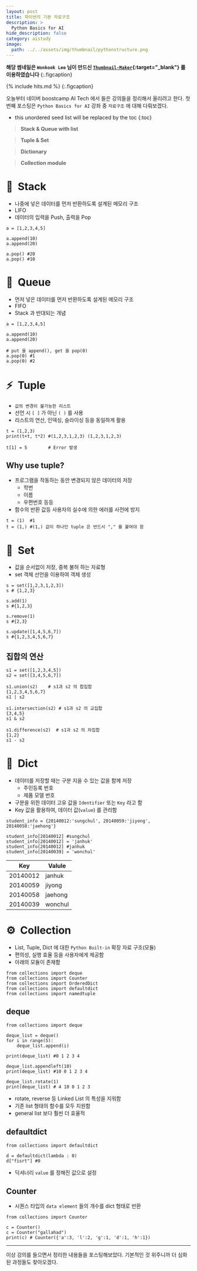 ```yaml
---
layout: post
title: 파이썬의 기본 자료구조
description: >
  Python Basics for AI
hide_description: false
category: aistudy
image:
  path: ../../assets/img/thumbnail/pythonstructure.png
---
```


**해당 썸네일은 `Wonkook Lee` 님이 만드신 [`Thumbnail-Maker`](https://wonkooklee.github.io/thumbnail_maker/){:target="_blank"} 를 이용하였습니다**
{:.figcaption}

{% include hits.md %}
{:.figcaption}

오늘부터 네이버 boostcamp AI Tech 에서 들은 강의들을 정리해서 올리려고 한다. 첫번째 포스팅은 `Python Basics for AI` 강좌 중 `자료구조` 에 대해 다뤄보겠다.

* this unordered seed list will be replaced by the toc
{:toc}

> **Stack & Queue with list**
> 

> **Tuple & Set**
> 

> **Dictionary**
> 

> **Collection module**
> 

# 🧐 &nbsp;Stack

- 나중에 넣은 데이터를 먼저 반환하도록 설계된 메모리 구조
- LIFO
- 데이터의 입력을 Push, 출력을 Pop

<pre><code class="python">a = [1,2,3,4,5]

a.append(10)
a.append(20)

a.pop() #20
a.pop() #10
</code></pre>

# 🧮  &nbsp;Queue

- 먼저 넣은 데이터를 먼저 반환하도록 설계된 메모리 구조
- FIFO
- Stack 과 반대되는 개념

<pre><code class="python">a = [1,2,3,4,5]

a.append(10)
a.append(20)

# put 을 append(), get 을 pop(0)
a.pop(0) #1
a.pop(0) #2
</code></pre>

# ⚡️ &nbsp;Tuple

- `값의 변경이 불가능한 리스트`
- 선언 시 `[ ]` 가 아닌 `( )` 를 사용
- 리스트의 연산, 인덱싱, 슬라이싱 등을 동일하게 활용

<pre><code class="python">t = (1,2,3)
print(t+t, t*2) #(1,2,3,1,2,3) (1,2,3,1,2,3)

t[1] = 5        # Error 발생
</code></pre>

## Why use tuple?

- 프로그램을 작동하는 동안 변경되지 않은 데이터의 저장
    - 학번
    - 이름
    - 우편번호 등등
- 함수의 반환 값등 사용자의 실수에 의한 에러를 사전에 방지

<pre><code class="python">t = (1)  #1
t = (1,) #(1,) 값이 하나인 tuple 은 반드시 "," 를 붙여야 함
</code></pre>

# 🎷 &nbsp;Set

- 값을 순서없이 저장, 중복 불허 하는 자료형
- set 객체 선언을 이용하여 객체 생성

<pre><code class="python">s = set([1,2,3,1,2,3])
s # {1,2,3}

s.add(1)
s #{1,2,3}

s.remove(1)
s #{2,3}

s.update([1,4,5,6,7])
s #{1,2,3,4,5,6,7} 
</code></pre>

## 집합의 연산

<pre><code class="python">s1 = set([1,2,3,4,5])
s2 = set([3,4,5,6,7])

s1.union(s2)    # s1과 s2 의 합집합
{1,2,3,4,5,6,7}
s1 | s2

s1.intersection(s2) # s1과 s2 의 교집합
{3,4,5}
s1 & s2

s1.difference(s2)  # s1과 s2 의 차집합
{1,2}
s1 - s2
</code></pre>

# 🗿 &nbsp;Dict

- 데이터를 저장할 때는 구분 지을 수 있는 값을 함께 저장
    - 주민등록 번호
    - 제품 모델 번호
- 구분을 위한 데이터 고유 값을 `Identifier` 또는 `Key` 라고 함
- Key 값을 활용하여, 데이터 값(`value`) 를 관리함

<pre><code class="python">student_info = {20140012:'sungchul', 20140059:'jiyong', 20140058:'jaehong'}

student_info[20140012] #sungchul
student_info[20140012] = 'janhuk'
student_info[20140012] #janhuk
student_info[20140039] = 'wonchul'
</code></pre>

| Key | Valule |
| --- | --- |
| 20140012 | janhuk |
| 20140059 | jiyong |
| 20140058 | jaehong |
| 20140039 | wonchul |

# ⚙️ &nbsp;Collection

- List, Tuple, Dict 에 대한 `Python Built-in` 확장 자료 구조(모듈)
- 편의성, 실행 효율 등을 사용자에게 제공함
- 아래의 모듈이 존재함

<pre><code class="python">from collections import deque
from collections import Counter
from collections import OrderedDict
from collections import defaultdict
from collections import namedtuple
</code></pre>

## deque

<pre><code class="python">from collections import deque

deque_list = deque()
for i in range(5):
	deque_list.append(i)

print(deque_list) #0 1 2 3 4

deque_list.appendleft(10)
print(deque_list) #10 0 1 2 3 4

deque_list.rotate(1)
print(deque_list) # 4 10 0 1 2 3
</code></pre>

- rotate, reverse 등 Linked List 의 특성을 지워함
- 기존 list 형태의 함수를 모두 지원함
- general list 보다 훨씬 더 효율적

## defaultdict

<pre><code class="python">from collections import defaultdict

d = defaultdict(lambda : 0)
d["fisrt"] #0
</code></pre>

- 딕셔너리 `value` 를 정해진 값으로 설정

## Counter

 - 시퀀스 타입의 `data element` 들의 개수를 dict 형태로 반환

<pre><code class="python">from collections import Counter

c = Counter()
c = Counter("gallahad")
print(c) # Counter({'a':3, 'l':2, 'g':1, 'd':1, 'h':1})
</code></pre>


<hr>

이상 강의를 들으면서 정리한 내용들을 포스팅해보았다. 기본적인 것 위주니까 더 심화된 과정들도 찾아오겠다.